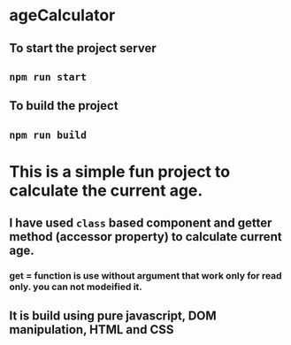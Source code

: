 # ageCalculator

## To start the project server
## **`npm run start`**

## To build the project 
## **`npm run build`**

# This is a simple fun project to calculate the current age.

## I have used `class` based component and getter method (accessor property) to  calculate current age.
### get = function is use without argument that work only for read only. you can not modeified it.
## It is build using pure javascript, DOM manipulation, HTML and CSS
